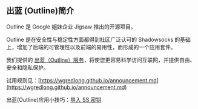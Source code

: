 ## 出蓝 (Outline)简介

Outline 是  Google 姐妹企业 Jigsaw 推出的开源项目。

Outline 是在安全性与稳定性方面都得到社区广泛认可的 Shadowsocks 的基础上，增加了后端的可管理性以及前端的易用性，而形成的一个应用套件。

我们提供的 [出蓝（Outline）服务](https://wgredlong.github.io/)，将使您更容易科学访问互联网，并提供自由、安全和隐私保护。

试用规则见：[https://wgredlong.github.io/announcement.md](https://wgredlong.github.io/announcement.md)

出蓝(Outline)应用小技巧：[导入 SS 密钥](Tips.md)
